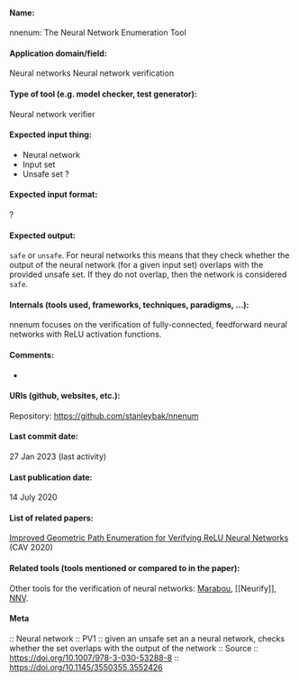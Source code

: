#### Name:
nnenum: The Neural Network Enumeration Tool

#### Application domain/field:
Neural networks
Neural network verification

#### Type of tool (e.g. model checker, test generator):
Neural network verifier

#### Expected input thing:
- Neural network
- Input set
- Unsafe set
?

#### Expected input format:
?

#### Expected output:
`safe` or `unsafe`. 
For neural networks this means that they check whether the output of the neural network (for a given input set) overlaps with the provided unsafe set. If they do not overlap, then the network is considered `safe`.

#### Internals (tools used, frameworks, techniques, paradigms, ...):
nnenum focuses on the verification of fully-connected, feedforward neural networks with ReLU activation functions.

#### Comments:
-

#### URIs (github, websites, etc.):
Repository: https://github.com/stanleybak/nnenum

#### Last commit date:
27 Jan 2023 (last activity)

#### Last publication date:
14 July 2020

#### List of related papers:
[Improved Geometric Path Enumeration for Verifying ReLU Neural Networks](https://doi.org/10.1007/978-3-030-53288-8_4) (CAV 2020)

#### Related tools (tools mentioned or compared to in the paper):
Other tools for the verification of neural networks: [Marabou](Marabou.md), [[Neurify]], [NNV](NNV.md).

#### Meta
:: Neural network
:: PV1 :: given an unsafe set an a neural network, checks whether the set overlaps with the output of the network
:: Source :: https://doi.org/10.1007/978-3-030-53288-8 :: https://doi.org/10.1145/3550355.3552426
